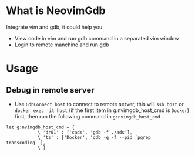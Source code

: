 # What is NeovimGdb
Integrate vim and gdb, it could help you:

* View code in vim and run gdb command in a separated vim window
* Login to remote manchine and run gdb

# Usage
## Debug in remote server
* Use `GdbConnect host` to connect to remote server, this will `ssh host` or `docker exec -it host` (if the first item in g:nvimgdb_host_cmd is `Docker`) first, then run the following command in `g:nvimgdb_host_cmd `.

```vim
let g:nvimgdb_host_cmd = {
            \ 'dr01' : ['cads', 'gdb -f ./ads'],
            \ 'ts' : ['Docker', 'gdb -q -f --pid `pgrep transcoding`'],
            \ }
```

